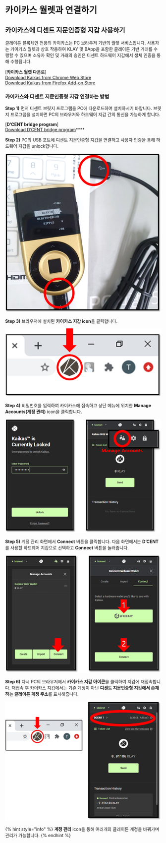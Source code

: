 # 카이카스 월렛과 연결하기

## 카이카스에 디센트 지문인증형 지갑 사용하기

클레이튼 블록체인 전용의 카이카스는 PC 브라우저 기반의 월렛 서비스입니다. 사용자는 카이카스 월렛과 상호 작용하여 KLAY 및 BApp을 포함한 클레이튼 기반 거래를 수행할 수 있으며 소유자 확인 및 거래의 승인은 디센트 하드웨어 지갑에서 생체 인증을 통해 수행됩니다.

\[**카이카스 월렛 다운로**\]  
[Download Kaikas from Chrome Web Store](https://chrome.google.com/webstore/detail/kaikas/jblndlipeogpafnldhgmapagcccfchpi?h)  
[Download Kaikas from Firefox Add-on Store](https://addons.mozilla.org/ko/firefox/addon/kaikas/?src=search)

### 카이카스와 디센트 지문인증형 지갑 연결하는 방법  

**Step 1\)** 먼저 디센트 브릿지 프로그램을 PC에 다운로드하여 설치하시기 바랍니다. 브릿지 프로그램을 설치하면 PC의 브라우저와 하드웨어 지갑 간의 통신을 가능하게 합니다.

\[**D’CENT bridge program**\]  
[Download D’CENT bridge program](https://bridge.dcentwallet.com/v2/download)\*\*\*\*

**Step 2\)** PC의 USB 포트에 디센트 지문인증형 지갑을 연결하고 사용자 인증을 통해 하드웨어 지갑을 unlock합니다.

![](../.gitbook/assets/connect-biometric-to-pc.png)

**Step 3\)** 브라우저에 설치된 **카이카스 지갑 icon**을 클릭합니다.

![](../.gitbook/assets/kaikas-extension-on-pc.png)

**Step 4\)** 비밀번호를 입력하여 카이카스에 접속하고 상단 메뉴에 위치한 **Manage Accounts\(계정 관리\)** icon을 클릭합니다.

![](../.gitbook/assets/kaikas-1.png)

**Step 5\)** 계정 관리 화면에서 **Connect** 버튼을 클릭합니다. 다음 화면에서는 **D’CENT**를 사용할 하드웨어 지갑으로 선택하고 **Connect** 버튼을 눌러줍니다.

![](../.gitbook/assets/kaikas-2.png)

**Step 6\)** 다시 PC의 브라우저에서 **카이카스 지갑 아이콘**을 클릭하여 지갑에 재접속합니다. 재접속 후 카이카스 지갑에서는 기존 계정이 아닌 **디센트 지문인증형 지갑에서 존재하는 클레이튼 계정 주소**를 표시해줍니다.

![](../.gitbook/assets/kaikas-3.png)

{% hint style="info" %}
 **계정 관리** icon을 통해 여러개의 클레이튼 계정을 바꿔가며 관리가 가능합니다.
{% endhint %}


